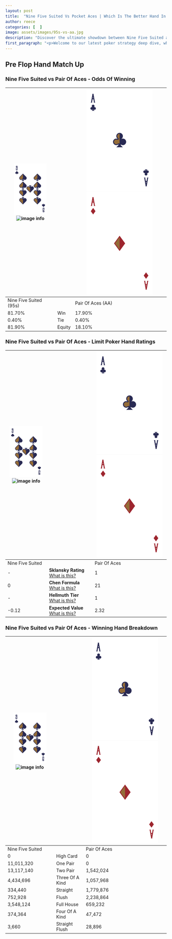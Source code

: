 ```yaml
---
layout: post
title:  "Nine Five Suited Vs Pocket Aces | Which Is The Better Hand In Poker? A Complete Guide"
author: reece
categories: [  ]
image: assets/images/95s-vs-aa.jpg
description: "Discover the ultimate showdown between Nine Five Suited and Pair Of Aces in poker! Uncover the odds, strategies, and scenarios where one hand triumphs over the other. Get ready to up your poker game with this thrilling analysis."
first_paragraph: "<p>Welcome to our latest poker strategy deep dive, where we're pitting two distinct hands against each other in a high-stakes showdown: Nine Five Suited vs Pair Of Aces.</p><p>In the dynamic world of poker, every decision counts, and knowing which hand holds the upper hand is key to your success at the table.</p><p>In this article, we'll dissect these two hands, explore the scenarios where one dominates the other, and equip you with the knowledge to make strategic choices that can tip the odds in your favor.</p><p>Get ready to unravel the intriguing dynamics of these poker hands and elevate your game to new heights.</p>"
---
```




[comment]: # (sp0)

## Pre Flop Hand Match Up

<div class="table hand-ratings" markdown="1"> 



### Nine Five Suited vs Pair Of Aces - Odds Of Winning


    
| ![image info](assets/images/hand1/9.png) ![image info](assets/images/hand1/5s.png) |  | ![image info](assets/images/hand2/A.png) ![image info](assets/images/hand2/Ao.png) |
| -------- | -------- | -------- |
| Nine Five Suited (95s) |  | Pair Of Aces (AA) |
| 81.70% | Win | 17.90% |
| 0.40% | Tie | 0.40% |
| 81.90% | Equity | 18.10% |




[comment]: # (sp1)



### Nine Five Suited vs Pair Of Aces - Limit Poker Hand Ratings


    
| ![image info](assets/images/hand1/9.png) ![image info](assets/images/hand1/5s.png) |  | ![image info](assets/images/hand2/A.png) ![image info](assets/images/hand2/Ao.png) |
| -------- | -------- | -------- |
| Nine Five Suited |  | Pair Of Aces |
| - | **Sklansky Rating** [What is this?](/sklansky-rating-explained) | 1 |
| 0 | **Chen Formula** [What is this?](/chen-formula-explained) | 21 |
| - | **Hellmuth Tier** [What is this?](/Hellmuth-tier-explained) | 1 |
| -0.12 | **Expected Value** [What is this?](/expected-value-explained) | 2.32 |




[comment]: # (sp2)



### Nine Five Suited vs Pair Of Aces - Winning Hand Breakdown


    
| ![image info](assets/images/hand1/9.png) ![image info](assets/images/hand1/5s.png) |  | ![image info](assets/images/hand2/A.png) ![image info](assets/images/hand2/Ao.png) |
| -------- | -------- | -------- |
| Nine Five Suited |  | Pair Of Aces |
| 0 | High Card | 0 |
| 11,011,320 | One Pair | 0 |
| 13,117,140 | Two Pair | 1,542,024 |
| 4,434,696 | Three Of A Kind | 1,057,968 |
| 334,440 | Straight | 1,779,876 |
| 752,928 | Flush | 2,238,864 |
| 3,548,124 | Full House | 659,232 |
| 374,364 | Four Of A Kind | 47,472 |
| 3,660 | Straight Flush | 28,896 |




[comment]: # (sp3)



</div>

[comment]: # (sp4)



[comment]: # (sp5)

